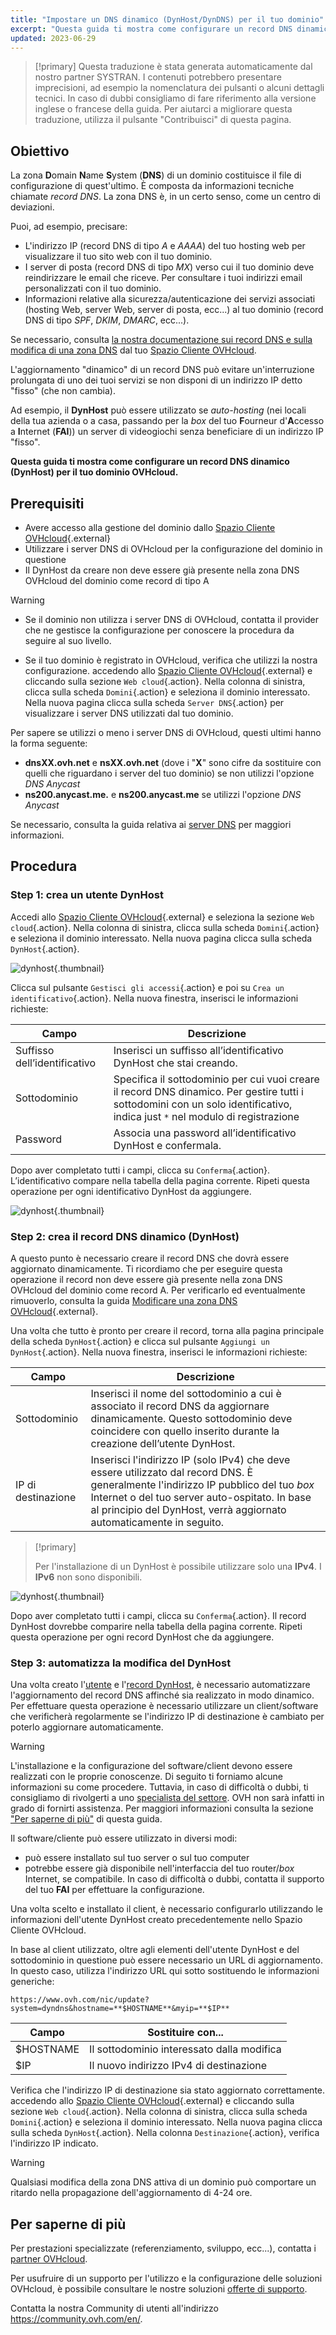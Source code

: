 ```yaml
---
title: "Impostare un DNS dinamico (DynHost/DynDNS) per il tuo dominio"
excerpt: "Questa guida ti mostra come configurare un record DNS dinamico per il tuo dominio OVHcloud"
updated: 2023-06-29
---
```


> [!primary]
> Questa traduzione è stata generata automaticamente dal nostro partner SYSTRAN. I contenuti potrebbero presentare imprecisioni, ad esempio la nomenclatura dei pulsanti o alcuni dettagli tecnici. In caso di dubbi consigliamo di fare riferimento alla versione inglese o francese della guida. Per aiutarci a migliorare questa traduzione, utilizza il pulsante "Contribuisci" di questa pagina.
>

## Obiettivo

La zona **D**omain **N**ame **S**ystem (**DNS**) di un dominio costituisce il file di configurazione di quest'ultimo. È composta da informazioni tecniche chiamate *record DNS*. La zona DNS è, in un certo senso, come un centro di deviazioni. 

Puoi, ad esempio, precisare:

- L'indirizzo IP (record DNS di tipo *A* e *AAAA*) del tuo hosting web per visualizzare il tuo sito web con il tuo dominio.
- I server di posta (record DNS di tipo *MX*) verso cui il tuo dominio deve reindirizzare le email che riceve. Per consultare i tuoi indirizzi email personalizzati con il tuo dominio.
- Informazioni relative alla sicurezza/autenticazione dei servizi associati (hosting Web, server Web, server di posta, ecc...) al tuo dominio (record DNS di tipo *SPF*, *DKIM*, *DMARC*, ecc...).

Se necessario, consulta [la nostra documentazione sui record DNS e sulla modifica di una zona DNS](/pages/web/domains/dns_zone_edit) dal tuo [Spazio Cliente OVHcloud](https://www.ovh.com/auth/?action=gotomanager&from=https://www.ovh.it/&ovhSubsidiary=it).

L'aggiornamento "dinamico" di un record DNS può evitare un'interruzione prolungata di uno dei tuoi servizi se non disponi di un indirizzo IP detto "fisso" (che non cambia).

Ad esempio, il **DynHost** può essere utilizzato se *auto-hosting* (nei locali della tua azienda o a casa, passando per la *box* del tuo **F**ourneur d'**A**ccesso a **I**nternet (**FAI**)) un server di videogiochi senza beneficiare di un indirizzo IP "fisso".

**Questa guida ti mostra come configurare un record DNS dinamico (DynHost) per il tuo dominio OVHcloud.**

## Prerequisiti

- Avere accesso alla gestione del dominio dallo [Spazio Cliente OVHcloud](https://www.ovh.com/auth/?action=gotomanager&from=https://www.ovh.it/&ovhSubsidiary=it){.external}
- Utilizzare i server DNS di OVHcloud per la configurazione del dominio in questione
- Il DynHost da creare non deve essere già presente nella zona DNS OVHcloud del dominio come record di tipo A

> [!warning]
>
> - Se il dominio non utilizza i server DNS di OVHcloud, contatta il provider che ne gestisce la configurazione per conoscere la procedura da seguire al suo livello.
> 
> - Se il tuo dominio è registrato in OVHcloud, verifica che utilizzi la nostra configurazione. accedendo allo [Spazio Cliente OVHcloud](https://www.ovh.com/auth/?action=gotomanager&from=https://www.ovh.it/&ovhSubsidiary=it){.external} e cliccando sulla sezione `Web cloud`{.action}. Nella colonna di sinistra, clicca sulla scheda `Domini`{.action} e seleziona il dominio interessato. Nella nuova pagina clicca sulla scheda `Server DNS`{.action} per visualizzare i server DNS utilizzati dal tuo dominio. 
>
> Per sapere se utilizzi o meno i server DNS di OVHcloud, questi ultimi hanno la forma seguente: 
>
> - **dnsXX.ovh.net** e **nsXX.ovh.net** (dove i "**X**" sono cifre da sostituire con quelli che riguardano i server del tuo dominio) se non utilizzi l'opzione *DNS Anycast*
> - **ns200.anycast.me.** e **ns200.anycast.me** se utilizzi l'opzione *DNS Anycast*
> 
> Se necessario, consulta la guida relativa ai [server DNS](/pages/web/domains/dns_server_general_information) per maggiori informazioni.
>

## Procedura

### Step 1: crea un utente DynHost <a name="step1"></a>

Accedi allo [Spazio Cliente OVHcloud](https://www.ovh.com/auth/?action=gotomanager&from=https://www.ovh.it/&ovhSubsidiary=it){.external} e seleziona la sezione `Web cloud`{.action}. Nella colonna di sinistra, clicca sulla scheda `Domini`{.action} e seleziona il dominio interessato. Nella nuova pagina clicca sulla scheda `DynHost`{.action}.

![dynhost](images/use-dynhost-step1.png){.thumbnail}

Clicca sul pulsante `Gestisci gli accessi`{.action} e poi su `Crea un identificativo`{.action}. Nella nuova finestra, inserisci le informazioni richieste:

|Campo|Descrizione|
|---|---|
|Suffisso dell’identificativo|Inserisci un suffisso all’identificativo DynHost che stai creando.|
|Sottodominio|Specifica il sottodominio per cui vuoi creare il record DNS dinamico. Per gestire tutti i sottodomini con un solo identificativo, indica just `*` nel modulo di registrazione|
|Password|Associa una password all’identificativo DynHost e confermala.|

Dopo aver completato tutti i campi, clicca su `Conferma`{.action}. L’identificativo compare nella tabella della pagina corrente. Ripeti questa operazione per ogni identificativo DynHost da aggiungere.

![dynhost](images/use-dynhost-step2.png){.thumbnail}

### Step 2: crea il record DNS dinamico (DynHost) <a name="step2"></a>

A questo punto è necessario creare il record DNS che dovrà essere aggiornato dinamicamente. Ti ricordiamo che per eseguire questa operazione il record non deve essere già presente nella zona DNS OVHcloud del dominio come record A. Per verificarlo ed eventualmente rimuoverlo, consulta la guida [Modificare una zona DNS OVHcloud](/pages/web/domains/dns_zone_edit){.external}.

Una volta che tutto è pronto per creare il record, torna alla pagina principale della scheda `DynHost`{.action} e clicca sul pulsante `Aggiungi un DynHost`{.action}. Nella nuova finestra, inserisci le informazioni richieste:

|Campo|Descrizione|
|---|---|
|Sottodominio|Inserisci il nome del sottodominio a cui è associato il record DNS da aggiornare dinamicamente. Questo sottodominio deve coincidere con quello inserito durante la creazione dell’utente DynHost.|
|IP di destinazione|Inserisci l'indirizzo IP (solo IPv4) che deve essere utilizzato dal record DNS. È generalmente l'indirizzo IP pubblico del tuo *box* Internet o del tuo server auto-ospitato. In base al principio del DynHost, verrà aggiornato automaticamente in seguito.|

> [!primary]
>
> Per l'installazione di un DynHost è possibile utilizzare solo una **IPv4**. I **IPv6** non sono disponibili.
>

![dynhost](images/use-dynhost-step3.png){.thumbnail}

Dopo aver completato tutti i campi, clicca su `Conferma`{.action}. Il record DynHost dovrebbe comparire nella tabella della pagina corrente.  Ripeti questa operazione per ogni record DynHost che da aggiungere.

### Step 3: automatizza la modifica del DynHost

Una volta creato l'[utente](#step1) e l'[record DynHost](#step2), è necessario automatizzare l'aggiornamento del record DNS affinché sia realizzato in modo dinamico. Per effettuare questa operazione è necessario utilizzare un client/software che verificherà regolarmente se l'indirizzo IP di destinazione è cambiato per poterlo aggiornare automaticamente.

> [!warning]
>
> L'installazione e la configurazione del software/client devono essere realizzati con le proprie conoscenze. Di seguito ti forniamo alcune informazioni su come procedere. Tuttavia, in caso di difficoltà o dubbi, ti consigliamo di rivolgerti a uno [specialista del settore](https://partner.ovhcloud.com/it/directory/). OVH non sarà infatti in grado di fornirti assistenza. 
> Per maggiori informazioni consulta la sezione ["Per saperne di più"](#go-further) di questa guida.
>

Il software/cliente può essere utilizzato in diversi modi: 

- può essere installato sul tuo server o sul tuo computer
- potrebbe essere già disponibile nell'interfaccia del tuo router/*box* Internet, se compatibile. In caso di difficoltà o dubbi, contatta il supporto del tuo **FAI** per effettuare la configurazione.

Una volta scelto e installato il client, è necessario configurarlo utilizzando le informazioni dell'utente DynHost creato precedentemente nello Spazio Cliente OVHcloud.

In base al client utilizzato, oltre agli elementi dell'utente DynHost e del sottodominio in questione può essere necessario un URL di aggiornamento. In questo caso, utilizza l'indirizzo URL qui sotto sostituendo le informazioni generiche:

`https://www.ovh.com/nic/update?system=dyndns&hostname=**$HOSTNAME**&myip=**$IP**`

|Campo|Sostituire con...|
|---|---|
|$HOSTNAME|Il sottodominio interessato dalla modifica|
|$IP|Il nuovo indirizzo IPv4 di destinazione|

Verifica che l'indirizzo IP di destinazione sia stato aggiornato correttamente. accedendo allo [Spazio Cliente OVHcloud](https://www.ovh.com/auth/?action=gotomanager&from=https://www.ovh.it/&ovhSubsidiary=it){.external} e cliccando sulla sezione `Web cloud`{.action}. Nella colonna di sinistra, clicca sulla scheda `Domini`{.action} e seleziona il dominio interessato. Nella nuova pagina clicca sulla scheda `DynHost`{.action}. Nella colonna `Destinazione`{.action}, verifica l'indirizzo IP indicato.

> [!warning]
>
> Qualsiasi modifica della zona DNS attiva di un dominio può comportare un ritardo nella propagazione dell'aggiornamento di 4-24 ore.
>

## Per saperne di più <a name="go-further"></a>

Per prestazioni specializzate (referenziamento, sviluppo, ecc...), contatta i [partner OVHcloud](https://partner.ovhcloud.com/it/directory/).

Per usufruire di un supporto per l'utilizzo e la configurazione delle soluzioni OVHcloud, è possibile consultare le nostre soluzioni [offerte di supporto](https://www.ovhcloud.com/it/support-levels/).

Contatta la nostra Community di utenti all'indirizzo <https://community.ovh.com/en/>.